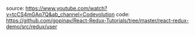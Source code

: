 
source: https://www.youtube.com/watch?v=tcCS4mGAq7Q&ab_channel=Codevolution
code: https://github.com/gopinav/React-Redux-Tutorials/tree/master/react-redux-demo/src/redux/user
